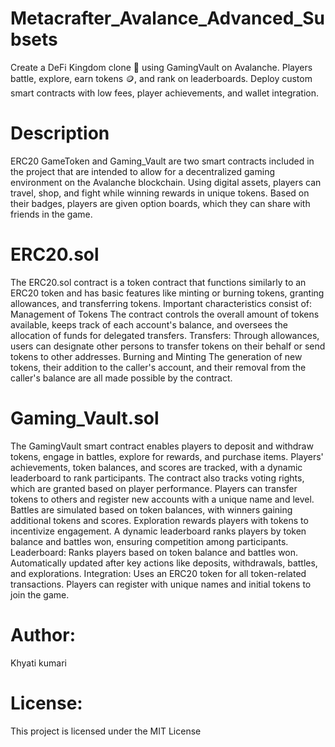 # Metacrafter_Avalance_Advanced_Subsets
Create a DeFi Kingdom clone 🏰 using GamingVault on Avalanche. Players battle, explore, earn tokens 🪙, and rank on leaderboards. Deploy custom smart contracts with low fees, player achievements, and wallet integration.

# Description
ERC20 GameToken and Gaming_Vault are two smart contracts included in the project that are intended to allow for a decentralized gaming environment on the Avalanche blockchain. Using digital assets, players can travel, shop, and fight while winning rewards in unique tokens. Based on their badges, players are given option boards, which they can share with friends in the game.

# ERC20.sol
The ERC20.sol contract is a token contract that functions similarly to an ERC20 token and has basic features like minting or burning tokens, granting allowances, and transferring tokens. Important characteristics consist of:
Management of Tokens
The contract controls the overall amount of tokens available, keeps track of each account's balance, and oversees the allocation of funds for delegated transfers. Transfers: Through allowances, users can designate other persons to transfer tokens on their behalf or send tokens to other addresses. Burning and Minting The generation of new tokens, their addition to the caller's account, and their removal from the caller's balance are all made possible by the contract.

# Gaming_Vault.sol
The GamingVault smart contract enables players to deposit and withdraw tokens, engage in battles, explore for rewards, and purchase items. Players' achievements, token balances, and scores are tracked, with a dynamic leaderboard to rank participants. The contract also tracks voting rights, which are granted based on player performance. Players can transfer tokens to others and register new accounts with a unique name and level. Battles are simulated based on token balances, with winners gaining additional tokens and scores. Exploration rewards players with tokens to incentivize engagement. A dynamic leaderboard ranks players by token balance and battles won, ensuring competition among participants. 
Leaderboard:
Ranks players based on token balance and battles won.
Automatically updated after key actions like deposits, withdrawals, battles, and explorations.
Integration:
Uses an ERC20 token for all token-related transactions.
Players can register with unique names and initial tokens to join the game.

# Author: 
Khyati kumari

# License:
This project is licensed under the MIT License

